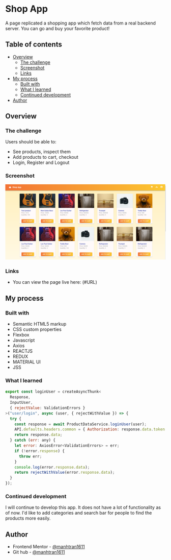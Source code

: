 # Shop App

A page replicated a shopping app which fetch data from a real backend server. You can go and buy your favorite product!

## Table of contents

- [Overview](#overview)
  - [The challenge](#the-challenge)
  - [Screenshot](#screenshot)
  - [Links](#links)
- [My process](#my-process)
  - [Built with](#built-with)
  - [What I learned](#what-i-learned)
  - [Continued development](#continued-development)
- [Author](#author)

## Overview

### The challenge

Users should be able to:

- See products, inspect them
- Add products to cart, checkout
- Login, Register and Logout

### Screenshot

![](./screenshot.png)

### Links

- You can view the page live here: (#URL)

## My process

### Built with

- Semantic HTML5 markup
- CSS custom properties
- Flexbox
- Javascript
- Axios
- REACTJS
- REDUX
- MATERIAL UI
- JSS

### What I learned

```js
export const loginUser = createAsyncThunk<
  Response,
  InputUser,
  { rejectValue: ValidationErrors }
>("user/login", async (user, { rejectWithValue }) => {
  try {
    const response = await ProductDataService.loginUser(user);
    API.defaults.headers.common = { Authorization: response.data.token };
    return response.data;
  } catch (err: any) {
    let error: AxiosError<ValidationErrors> = err;
    if (!error.response) {
      throw err;
    }
    console.log(error.response.data);
    return rejectWithValue(error.response.data);
  }
});
```

### Continued development

I will continue to develop this app. It does not have a lot of functionality as of now. I'd like to add categories and search bar for people to find the products more easily.

## Author

- Frontend Mentor - [@manhtran1611](https://www.frontendmentor.io/profile/manhtran1611)
- Git hub - [@manhtran1611](https://github.com/manhtran1611)
